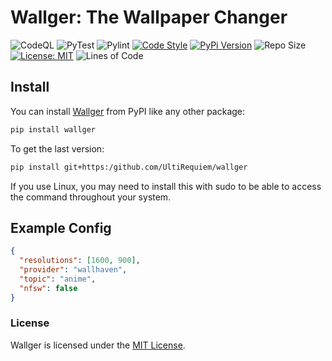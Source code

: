 # Wallger: The Wallpaper Changer

![CodeQL](https://github.com/UltiRequiem/wallger/workflows/CodeQL/badge.svg)
![PyTest](https://github.com/UltiRequiem/wallger/workflows/PyTest/badge.svg)
![Pylint](https://github.com/UltiRequiem/wallger/workflows/Pylint/badge.svg)
[![Code Style](https://img.shields.io/badge/Code%20Style-Black-000000.svg)](https://github.com/psf/black)
[![PyPi Version](https://img.shields.io/pypi/v/wallger)](https://pypi.org/project/wallger)
![Repo Size](https://img.shields.io/github/repo-size/ultirequiem/wallger?style=flat-square&label=Repo)
[![License: MIT](https://img.shields.io/badge/License-MIT-blue.svg)](https://opensource.org/licenses/MIT)
![Lines of Code](https://img.shields.io/tokei/lines/github.com/UltiRequiem/wallger?color=blue&label=Total%20Lines)

## Install

You can install [Wallger](https://pypi.org/project/wallger) from PyPI like
any other package:

```bash
pip install wallger
```

To get the last version:

```bash
pip install git+https:/github.com/UltiRequiem/wallger
```

If you use Linux, you may need to install this with sudo to
be able to access the command throughout your system.

## Example Config

```json
{
  "resolutions": [1600, 900],
  "provider": "wallhaven",
  "topic": "anime",
  "nfsw": false
}
```

### License

Wallger is licensed under the [MIT License](./LICENSE).
